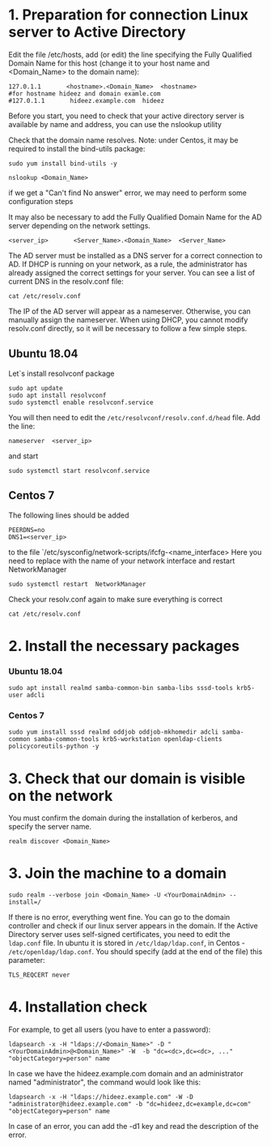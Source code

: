 # 1. Preparation for connection Linux server to Active Directory

Edit the file /etc/hosts, add (or edit) the line specifying the Fully Qualified Domain Name for this host (change it to your host name and <Domain_Name> to the domain name):
```shell
127.0.1.1       <hostname>.<Domain_Name>  <hostname>
#for hostname hideez and domain examle.com
#127.0.1.1       hideez.example.com  hideez
```

Before you start, you need to check that your active directory server is available by name and address, you can use the nslookup utility

Check that the domain name resolves. Note: under Centos, it may be required to install the bind-utils package:
```shell
sudo yum install bind-utils -y
```

```shell
nslookup <Domain_Name>
```

if we get a "Can't find <Domain Name> No answer" error, we may need to perform some configuration steps

It may also be necessary to add the Fully Qualified Domain Name for the AD server depending on the network settings. 
```shell
<server_ip>       <Server_Name>.<Domain_Name>  <Server_Name>
```
The AD server must be installed as a DNS server for a correct connection to AD. If DHCP is running on your network, as a rule, the administrator has already assigned the correct settings for your server. You can see a list of current DNS in the resolv.conf file:
```shell
cat /etc/resolv.conf
```
The IP of the AD server will appear as a nameserver. 
Otherwise, you can manually assign the nameserver. When using DHCP, you cannot modify resolv.conf directly, so it will be necessary to follow a few simple steps. 
 
## Ubuntu 18.04
Let`s install resolvconf package
```shell
sudo apt update
sudo apt install resolvconf
sudo systemctl enable resolvconf.service
```
You will then need to edit the `/etc/resolvconf/resolv.conf.d/head` file. Add the line:
```shell
nameserver  <server_ip>
```
and start
```shell
sudo systemctl start resolvconf.service
```
## Centos 7
The following lines should be added
```shell
PEERDNS=no
DNS1=<server_ip>
```
to the file `/etc/sysconfig/network-scripts/ifcfg-<name_interface> Here you need to replace <interface> with the name of your network interface and restart NetworkManager
```shell 
sudo systemctl restart  NetworkManager
```
Check your resolv.conf again to make sure everything is correct 
```shell
cat /etc/resolv.conf
```
# 2. Install the necessary packages
### Ubuntu 18.04
```shell
sudo apt install realmd samba-common-bin samba-libs sssd-tools krb5-user adcli
```

### Centos 7
```shell
sudo yum install sssd realmd oddjob oddjob-mkhomedir adcli samba-common samba-common-tools krb5-workstation openldap-clients policycoreutils-python -y
```
# 3. Check that our domain is visible on the network

You must confirm the domain during the installation of kerberos, and specify the server name.

```shell
realm discover <Domain_Name>
```

# 3. Join the machine to a domain

```shell
sudo realm --verbose join <Domain_Name> -U <YourDomainAdmin> --install=/
```
If there is no error, everything went fine. You can go to the domain controller and check if our linux server appears in the domain.
If the Active Directory server uses self-signed certificates, you need to edit the `ldap.conf` file. In ubuntu it is stored in `/etc/ldap/ldap.conf`, in Centos - `/etc/openldap/ldap.conf`.
You should specify (add at the end of the file) this parameter: 
```shell
TLS_REQCERT never
```

# 4. Installation check
For example, to get all users (you have to enter a password):
```shell
ldapsearch -x -H "ldaps://<Domain_Name>" -D "<YourDomainAdmin>@<Domain_Name>" -W  -b "dc=<dc>,dc=<dc>, ..." "objectCategory=person" name
```

In case we have the hideez.example.com domain and an administrator named "administrator", the command would look like this:
```shell
ldapsearch -x -H "ldaps://hideez.example.com" -W -D "administrator@hideez.example.com" -b "dc=hideez,dc=example,dc=com"  "objectCategory=person" name
```
In case of an error, you can add the -d1 key and read the description of the error.
